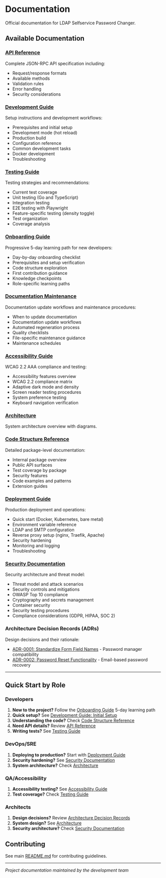 # Documentation

Official documentation for LDAP Selfservice Password Changer.

## Available Documentation

### [API Reference](api-reference.md)

Complete JSON-RPC API specification including:

- Request/response formats
- Available methods
- Validation rules
- Error handling
- Security considerations

### [Development Guide](development-guide.md)

Setup instructions and development workflows:

- Prerequisites and initial setup
- Development mode (hot reload)
- Production build
- Configuration reference
- Common development tasks
- Docker development
- Troubleshooting

### [Testing Guide](testing-guide.md)

Testing strategies and recommendations:

- Current test coverage
- Unit testing (Go and TypeScript)
- Integration testing
- E2E testing with Playwright
- Feature-specific testing (density toggle)
- Test organization
- Coverage analysis

### [Onboarding Guide](onboarding.md)

Progressive 5-day learning path for new developers:

- Day-by-day onboarding checklist
- Prerequisites and setup verification
- Code structure exploration
- First contribution guidance
- Knowledge checkpoints
- Role-specific learning paths

### [Documentation Maintenance](maintenance.md)

Documentation update workflows and maintenance procedures:

- When to update documentation
- Documentation update workflows
- Automated regeneration process
- Quality checklists
- File-specific maintenance guidance
- Maintenance schedules

### [Accessibility Guide](accessibility.md)

WCAG 2.2 AAA compliance and testing:

- Accessibility features overview
- WCAG 2.2 compliance matrix
- Adaptive dark mode and density
- Screen reader testing procedures
- System preference testing
- Keyboard navigation verification

### [Architecture](architecture.md)

System architecture overview with diagrams.

### [Code Structure Reference](code-structure.md)

Detailed package-level documentation:

- Internal package overview
- Public API surfaces
- Test coverage by package
- Security features
- Code examples and patterns
- Extension guides

### [Deployment Guide](deployment.md)

Production deployment and operations:

- Quick start (Docker, Kubernetes, bare metal)
- Environment variable reference
- LDAP and SMTP configuration
- Reverse proxy setup (nginx, Traefik, Apache)
- Security hardening
- Monitoring and logging
- Troubleshooting

### [Security Documentation](security.md)

Security architecture and threat model:

- Threat model and attack scenarios
- Security controls and mitigations
- OWASP Top 10 compliance
- Cryptography and secrets management
- Container security
- Security testing procedures
- Compliance considerations (GDPR, HIPAA, SOC 2)

### Architecture Decision Records (ADRs)

Design decisions and their rationale:

- [ADR-0001: Standardize Form Field Names](adr/0001-standardize-form-field-names.md) - Password manager compatibility
- [ADR-0002: Password Reset Functionality](adr/0002-password-reset-functionality.md) - Email-based password recovery

---

## Quick Start by Role

### Developers

1. **New to the project?** Follow the [Onboarding Guide](onboarding.md) 5-day learning path
2. **Quick setup?** See [Development Guide: Initial Setup](development-guide.md#initial-setup)
3. **Understanding the code?** Check [Code Structure Reference](code-structure.md)
4. **Need API details?** Review [API Reference](api-reference.md)
5. **Writing tests?** See [Testing Guide](testing-guide.md)

### DevOps/SRE

1. **Deploying to production?** Start with [Deployment Guide](deployment.md)
2. **Security hardening?** See [Security Documentation](security.md)
3. **System architecture?** Check [Architecture](architecture.md)

### QA/Accessibility

1. **Accessibility testing?** See [Accessibility Guide](accessibility.md)
2. **Test coverage?** Check [Testing Guide](testing-guide.md)

### Architects

1. **Design decisions?** Review [Architecture Decision Records](adr/)
2. **System design?** See [Architecture](architecture.md)
3. **Security architecture?** Check [Security Documentation](security.md)

## Contributing

See main [README.md](../README.md) for contributing guidelines.

---

_Project documentation maintained by the development team_
